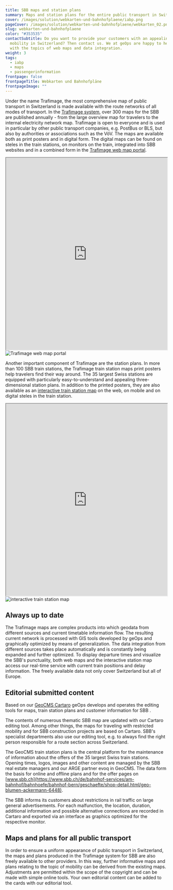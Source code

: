 ```yaml
---
title: SBB maps and station plans
summary: Maps and station plans for the entire public transport in Switzerland.
cover: /images/solution/webkarten-und-bahnhofplaene/iabp.png
pageCover: /images/solution/webkarten-und-bahnhofplaene/webkarten_02.png
slug: webkarten-und-bahnhofplaene
color: "#353535"
contactSubtitle: Do you want to provide your customers with an appealing map for
  mobility in Switzerland? Then contact us. We at geOps are happy to help you
  with the topics of web maps and data integration.
weight: 3
tags:
  - iabp
  - maps
  - passengerinformation
frontpage: false
frontpageTitle: Webkarten und Bahnhofpläne
frontpageImage: ""
---
```

Under the name Trafimage, the most comprehensive map of public transport in Switzerland is made available with the route networks of all modes of transport. In the [Trafimage system](http://trafimage.ch/), over 300 maps for the SBB are published annually - from the large overview map for travelers to the internal electricity network map. Trafimage is open to everyone and is used in particular by other public transport companies, e.g. PostBus or BLS, but also by authorities or associations such as the VöV. The maps are available both as print posters and in digital form. The digital maps can be found on steles in the train stations, on monitors on the train, integrated into SBB websites and in a combined form in the [Trafimage web map portal](https://maps.trafimage.ch/).

<iframe src="https://maps2.trafimage.ch/ch.sbb.infrastruktur?disabled=header,footer,menu" width="100%" height="600" title="Trafimage web map portal" class="hidden lg:block border-gray-lighter border-2"></iframe>
<img src="/images/solution/webkarten-und-bahnhofplaene/webkartenportal.png" alt="Trafimage web map portal" class="block-mobile"></iframe>

Another important component of Trafimage are the station plans. In more than 100 SBB train stations, the Trafimage train station maps print posters help travelers find their way around. The 35 largest Swiss stations are equipped with particularly easy-to-understand and appealing three-dimensional station plans. In addition to the printed posters, they are also available as an [interactive train station map](https://plans.trafimage.ch/) on the web, on mobile and on digital steles in the train station.

<iframe src="https://plans.trafimage.ch/zuerich-hb?disabled=header,footer" width="100%" height="600" title="interactive train station map" class="hidden lg:block border-gray-lighter border-2"></iframe>
<img src="/images/solution/webkarten-und-bahnhofplaene/bahnhofplan.png" alt="interactive train station map" class="block-mobile"></iframe>

## Always up to date

The Trafimage maps are complex products into which geodata from different sources and current timetable information flow. The resulting current network is processed with GIS tools developed by geOps and graphically optimized by means of generalization. The data integration from different sources takes place automatically and is constantly being expanded and further optimized. To display departure times and visualize the SBB's punctuality, both web maps and the interactive station map access our real-time service with current train positions and delay information. The freely available data not only cover Switzerland but all of Europe.

## Editorial submitted content

Based on our [GeoCMS Cartaro](/solution/cartaro) geOps develops and operates the editing tools for maps, train station plans and customer information for SBB .

The contents of numerous thematic SBB map are updated with our Cartaro editing tool. Among other things, the maps for traveling with restricted mobility and for SBB construction projects are based on Cartaro. SBB's specialist departments also use our editing tool, e.g. to always find the right person responsible for a route section across Switzerland.

The GeoCMS train station plans is the central platform for the maintenance of information about the offers of the 35 largest Swiss train stations. Opening times, logos, images and other content are managed by the SBB real estate managers and our ARGE partner evoq in GeoCMS. The data form the basis for online and offline plans and for the offer pages on [www.sbb.ch](https://www.sbb.ch/de/bahnhof-services/am-bahnhof/bahnhoefe/bahnhof-bern/geschaefte/shop-detail.html/geo-blumen-ackermann-6448).

The SBB informs its customers about restrictions in rail traffic on large general advertisements. For each malfunction, the location, duration, additional information and possible alternative connections are recorded in Cartaro and exported via an interface as graphics optimized for the respective monitor.

## Maps and plans for all public transport

In order to ensure a uniform appearance of public transport in Switzerland, the maps and plans produced in the Trafimage system for SBB are also freely available to other providers. In this way, further informative maps and plans relating to the topic of mobility can be derived from the existing maps. Adjustments are permitted within the scope of the copyright and can be made with simple online tools. Your own editorial content can be added to the cards with our editorial tool.